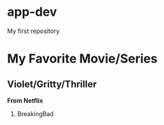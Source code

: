 # app-dev
My first repository
# My Favorite Movie/Series
## Violet/Gritty/Thriller

**From Netflix**
1. BreakingBad
